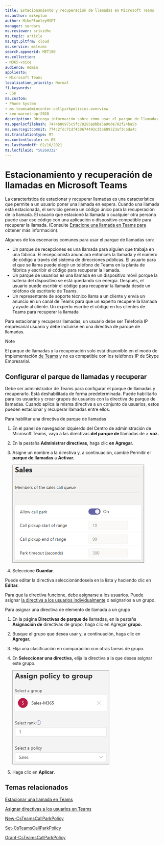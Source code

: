 ```yaml
---
title: Estacionamiento y recuperación de llamadas en Microsoft Teams
ms.author: mikeplum
author: MikePlumleyMSFT
manager: serdars
ms.reviewer: srividhc
ms.topic: article
ms.tgt.pltfrm: cloud
ms.service: msteams
search.appverid: MET150
ms.collection:
- M365-voice
audience: Admin
appliesto:
- Microsoft Teams
localization_priority: Normal
f1.keywords:
- CSH
ms.custom:
- Phone System
- ms.teamsadmincenter.callparkpolicies.overview
- seo-marvel-apr2020
description: Obtenga información sobre cómo usar el parque de llamadas y recuperar para poner una llamada en espera en Microsoft Teams.
ms.openlocfilehash: 7474b80975c5fc78285a8bba5a90de782f24ba5b
ms.sourcegitcommit: 774c2fdc71df430674493c33b609523af3cbda4c
ms.translationtype: MT
ms.contentlocale: es-ES
ms.lasthandoff: 02/16/2021
ms.locfileid: "50260332"
---
```

# <a name="call-park-and-retrieve-in-microsoft-teams"></a>Estacionamiento y recuperación de llamadas en Microsoft Teams

La característica de estacionar y recuperar llamadas es una característica que permite a un usuario poner una llamada en espera. Cuando una llamada está estacionada, el servicio genera un código único para la recuperación de la llamada. El usuario que estacionó la llamada o cualquier otra persona puede usar ese código con una aplicación o dispositivo compatible para recuperar la llamada. (Consulte [Estacione una llamada en Teams para](https://support.office.com/article/park-a-call-in-teams-8538c063-d676-4e9a-8045-fc3b7299bb2f) obtener más información).

Algunos de los escenarios comunes para usar el parque de llamadas son:

- Un parque de recepciones es una llamada para alguien que trabaja en una fábrica. El recepcionista anunciará entonces la llamada y el número de código a través del sistema de direcciones públicas. El usuario para el que se llama puede elegir un teléfono de Teams en la planta de fábrica y escribir el código para recuperar la llamada.
- Un parque de usuarios es una llamada en un dispositivo móvil porque la batería del dispositivo se está quedando sin energía. Después, el usuario puede escribir el código para recuperar la llamada desde un teléfono de escritorio de Teams.
- Un representante de soporte técnico llama a un cliente y envía un anuncio en un canal de Teams para que un experto recupere la llamada y ayude al cliente. Un experto escribe el código en los clientes de Teams para recuperar la llamada

Para estacionar y recuperar llamadas, un usuario debe ser Telefonía IP empresarial usuario y debe incluirse en una directiva de parque de llamadas.

> [!NOTE]
> El parque de llamadas y la recuperación solo está disponible en el modo de implementación [de Teams](teams-and-skypeforbusiness-coexistence-and-interoperability.md) y no es compatible con los teléfonos IP de Skype Empresarial.

## <a name="configure-call-park-and-retrieve"></a>Configurar el parque de llamadas y recuperar

Debe ser administrador de Teams para configurar el parque de llamadas y recuperarlo. Está deshabilitada de forma predeterminada. Puede habilitarlo para los usuarios y crear grupos de usuarios con la directiva de parque de llamadas. Cuando aplica la misma directiva a un conjunto de usuarios, estos pueden estacionar y recuperar llamadas entre ellos.

Para habilitar una directiva de parque de llamadas

1. En el panel de navegación izquierdo del Centro de administración de Microsoft Teams, vaya a las directivas **del parque de** llamadas de  >  **voz.**
2. En la pestaña **Administrar directivas,** haga clic **en Agregar.**
3. Asigne un nombre a la directiva y, a continuación, cambie Permitir el **parque de llamadas** a **Activar.**

    ![Captura de pantalla de la configuración de directiva de parque de llamadas](media/call-park-add-policy.png)

4. Seleccione **Guardar**.

Puede editar la directiva seleccionándosela en la lista y haciendo clic en **Editar.**

Para que la directiva funcione, debe asignarse a los usuarios. Puede asignar [la directiva a los usuarios individualmente](assign-policies.md) o asignarlos a un grupo.

Para asignar una directiva de elemento de llamada a un grupo

1. En la página **Directivas de parque de** llamadas, en la pestaña **Asignación de** directivas de grupo, haga clic en Agregar **grupo.**
2. Busque el grupo que desea usar y, a continuación, haga clic en **Agregar.**
3. Elija una clasificación en comparación con otras tareas de grupo.
4. En **Seleccionar una directiva,** elija la directiva a la que desea asignar este grupo.

    ![](media/call-park-assign-policy-to-group.png)

5. Haga clic en **Aplicar**.

## <a name="related-topics"></a>Temas relacionados

[Estacionar una llamada en Teams](https://support.office.com/article/park-a-call-in-teams-8538c063-d676-4e9a-8045-fc3b7299bb2f)

[Asignar directivas a los usuarios en Teams](assign-policies.md)

[New-CsTeamsCallParkPolicy](https://docs.microsoft.com/powershell/module/skype/new-csteamscallparkpolicy?view=skype-ps)

[Set-CsTeamsCallParkPolicy](https://docs.microsoft.com/powershell/module/skype/set-csteamscallparkpolicy?view=skype-ps)

[Grant-CsTeamsCallParkPolicy](https://docs.microsoft.com/powershell/module/skype/grant-csteamscallparkpolicy?view=skype-ps)
